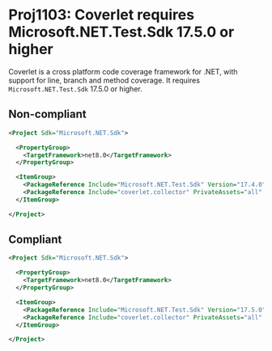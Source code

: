﻿---
parent: Other
ancestor: MSBuild
---

# Proj1103: Coverlet requires Microsoft.NET.Test.Sdk 17.5.0 or higher
Coverlet is a cross platform code coverage framework for .NET, with support for
line, branch and method coverage. It requires `Microsoft.NET.Test.Sdk` 17.5.0
or higher.

## Non-compliant
``` xml
<Project Sdk="Microsoft.NET.Sdk">

  <PropertyGroup>
    <TargetFramework>net8.0</TargetFramework>
  </PropertyGroup>

  <ItemGroup>
	<PackageReference Include="Microsoft.NET.Test.Sdk" Version="17.4.0" />
    <PackageReference Include="coverlet.collector" PrivateAssets="all" />
  </ItemGroup>

</Project>
```

## Compliant
``` xml
<Project Sdk="Microsoft.NET.Sdk">

  <PropertyGroup>
    <TargetFramework>net8.0</TargetFramework>
  </PropertyGroup>

  <ItemGroup>
	<PackageReference Include="Microsoft.NET.Test.Sdk" Version="17.5.0" />
    <PackageReference Include="coverlet.collector" PrivateAssets="all" />
  </ItemGroup>

</Project>
```
